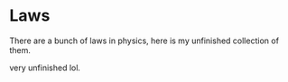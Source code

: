 # Laws
There are a bunch of laws in physics, here is my unfinished collection of them.

very unfinished lol.